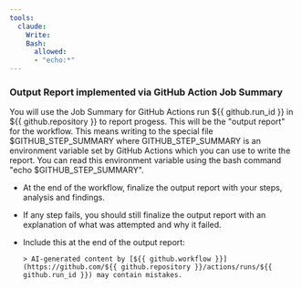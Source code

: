 ```yaml
---
tools:
  claude:
    Write:
    Bash:
      allowed:
      - "echo:*"
---
```


### Output Report implemented via GitHub Action Job Summary

You will use the Job Summary for GitHub Actions run ${{ github.run_id }} in ${{ github.repository }} to report progess. This will be the "output report" for the workflow. This means writing to the special file $GITHUB_STEP_SUMMARY where GITHUB_STEP_SUMMARY is an environment variable set by GitHub Actions which you can use to write the report. You can read this environment variable using the bash command "echo $GITHUB_STEP_SUMMARY".

- At the end of the workflow, finalize the output report with your steps, analysis and findings.
- If any step fails, you should still finalize the output report with an explanation of what was attempted and why it failed.
- Include this at the end of the output report:

  ```
  > AI-generated content by [${{ github.workflow }}](https://github.com/${{ github.repository }}/actions/runs/${{ github.run_id }}) may contain mistakes.
  ```

